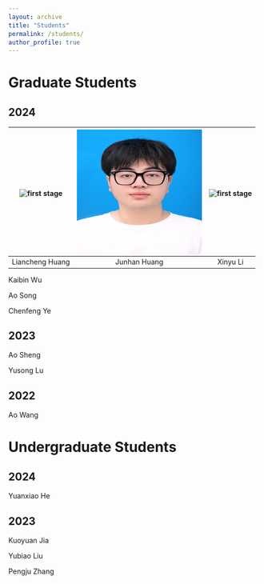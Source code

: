 ```yaml
---
layout: archive
title: "Students"
permalink: /students/
author_profile: true
---
```


Graduate Students
======

## 2024

<img align="middle" src="/images/lchuang.jpg" alt="first stage" width=250 height=250/> |<img align="middle" src="/images/jhhuang.jpg" alt="first stage" width=250 height=250/> |<img align="middle" src="/images/xyli.jpg" alt="first stage" width=250 height=250/>|
:-----:|:-----:|:-----:|
Liancheng Huang|Junhan Huang|Xinyu Li|



Kaibin Wu

Ao Song

Chenfeng Ye

## 2023

Ao Sheng

Yusong Lu

## 2022
Ao Wang

Undergraduate Students
======

## 2024

Yuanxiao He

## 2023

Kuoyuan Jia

Yubiao Liu

Pengju Zhang

